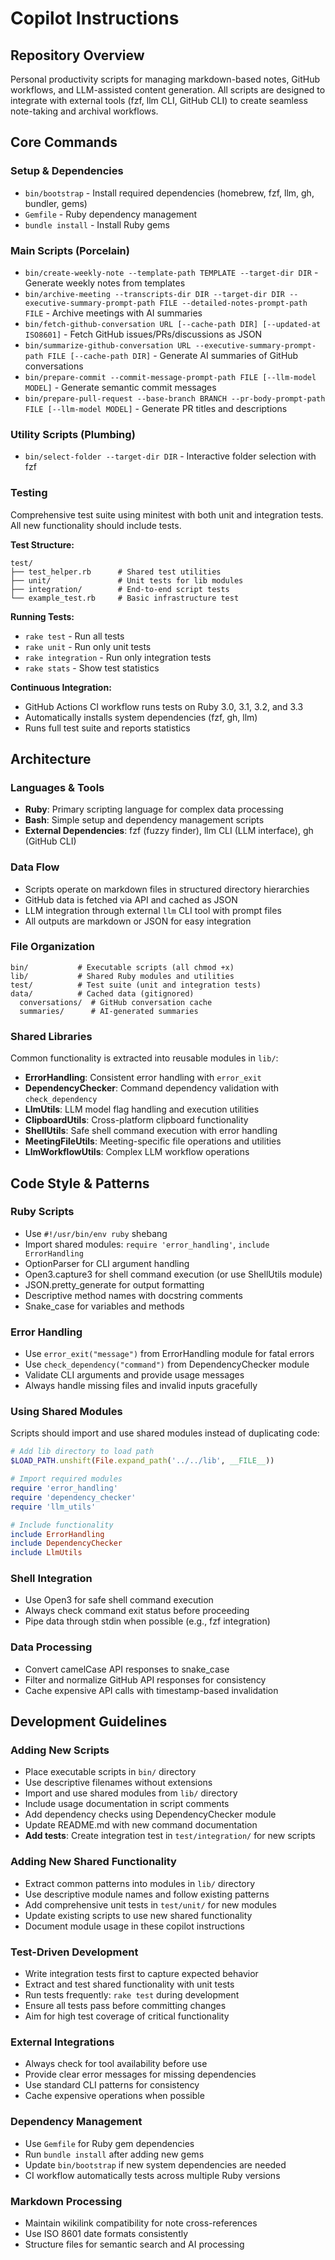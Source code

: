 # Copilot Instructions

## Repository Overview

Personal productivity scripts for managing markdown-based notes, GitHub workflows, and LLM-assisted content generation. All scripts are designed to integrate with external tools (fzf, llm CLI, GitHub CLI) to create seamless note-taking and archival workflows.

## Core Commands

### Setup & Dependencies
- `bin/bootstrap` - Install required dependencies (homebrew, fzf, llm, gh, bundler, gems)
- `Gemfile` - Ruby dependency management
- `bundle install` - Install Ruby gems

### Main Scripts (Porcelain)
- `bin/create-weekly-note --template-path TEMPLATE --target-dir DIR` - Generate weekly notes from templates
- `bin/archive-meeting --transcripts-dir DIR --target-dir DIR --executive-summary-prompt-path FILE --detailed-notes-prompt-path FILE` - Archive meetings with AI summaries
- `bin/fetch-github-conversation URL [--cache-path DIR] [--updated-at ISO8601]` - Fetch GitHub issues/PRs/discussions as JSON
- `bin/summarize-github-conversation URL --executive-summary-prompt-path FILE [--cache-path DIR]` - Generate AI summaries of GitHub conversations
- `bin/prepare-commit --commit-message-prompt-path FILE [--llm-model MODEL]` - Generate semantic commit messages
- `bin/prepare-pull-request --base-branch BRANCH --pr-body-prompt-path FILE [--llm-model MODEL]` - Generate PR titles and descriptions

### Utility Scripts (Plumbing)
- `bin/select-folder --target-dir DIR` - Interactive folder selection with fzf

### Testing
Comprehensive test suite using minitest with both unit and integration tests. All new functionality should include tests.

**Test Structure:**
```
test/
├── test_helper.rb      # Shared test utilities
├── unit/               # Unit tests for lib modules
├── integration/        # End-to-end script tests
└── example_test.rb     # Basic infrastructure test
```

**Running Tests:**
- `rake test` - Run all tests
- `rake unit` - Run only unit tests  
- `rake integration` - Run only integration tests
- `rake stats` - Show test statistics

**Continuous Integration:**
- GitHub Actions CI workflow runs tests on Ruby 3.0, 3.1, 3.2, and 3.3
- Automatically installs system dependencies (fzf, gh, llm)
- Runs full test suite and reports statistics

## Architecture

### Languages & Tools
- **Ruby**: Primary scripting language for complex data processing
- **Bash**: Simple setup and dependency management scripts
- **External Dependencies**: fzf (fuzzy finder), llm CLI (LLM interface), gh (GitHub CLI)

### Data Flow
- Scripts operate on markdown files in structured directory hierarchies
- GitHub data is fetched via API and cached as JSON
- LLM integration through external `llm` CLI tool with prompt files
- All outputs are markdown or JSON for easy integration

### File Organization
```
bin/           # Executable scripts (all chmod +x)
lib/           # Shared Ruby modules and utilities
test/          # Test suite (unit and integration tests)
data/          # Cached data (gitignored)
  conversations/  # GitHub conversation cache
  summaries/      # AI-generated summaries
```

### Shared Libraries
Common functionality is extracted into reusable modules in `lib/`:
- **ErrorHandling**: Consistent error handling with `error_exit`
- **DependencyChecker**: Command dependency validation with `check_dependency`
- **LlmUtils**: LLM model flag handling and execution utilities
- **ClipboardUtils**: Cross-platform clipboard functionality
- **ShellUtils**: Safe shell command execution with error handling
- **MeetingFileUtils**: Meeting-specific file operations and utilities
- **LlmWorkflowUtils**: Complex LLM workflow operations

## Code Style & Patterns

### Ruby Scripts
- Use `#!/usr/bin/env ruby` shebang
- Import shared modules: `require 'error_handling'`, `include ErrorHandling`
- OptionParser for CLI argument handling
- Open3.capture3 for shell command execution (or use ShellUtils module)
- JSON.pretty_generate for output formatting
- Descriptive method names with docstring comments
- Snake_case for variables and methods

### Error Handling
- Use `error_exit("message")` from ErrorHandling module for fatal errors
- Use `check_dependency("command")` from DependencyChecker module
- Validate CLI arguments and provide usage messages
- Always handle missing files and invalid inputs gracefully

### Using Shared Modules
Scripts should import and use shared modules instead of duplicating code:

```ruby
# Add lib directory to load path
$LOAD_PATH.unshift(File.expand_path('../../lib', __FILE__))

# Import required modules
require 'error_handling'
require 'dependency_checker'
require 'llm_utils'

# Include functionality
include ErrorHandling
include DependencyChecker
include LlmUtils
```

### Shell Integration
- Use Open3 for safe shell command execution
- Always check command exit status before proceeding
- Pipe data through stdin when possible (e.g., fzf integration)

### Data Processing
- Convert camelCase API responses to snake_case
- Filter and normalize GitHub API responses for consistency
- Cache expensive API calls with timestamp-based invalidation

## Development Guidelines

### Adding New Scripts
- Place executable scripts in `bin/` directory
- Use descriptive filenames without extensions
- Import and use shared modules from `lib/` directory
- Include usage documentation in script comments
- Add dependency checks using DependencyChecker module
- Update README.md with new command documentation
- **Add tests**: Create integration test in `test/integration/` for new scripts

### Adding New Shared Functionality  
- Extract common patterns into modules in `lib/` directory
- Use descriptive module names and follow existing patterns
- Add comprehensive unit tests in `test/unit/` for new modules
- Update existing scripts to use new shared functionality
- Document module usage in these copilot instructions

### Test-Driven Development
- Write integration tests first to capture expected behavior
- Extract and test shared functionality with unit tests
- Run tests frequently: `rake test` during development
- Ensure all tests pass before committing changes
- Aim for high test coverage of critical functionality

### External Integrations
- Always check for tool availability before use
- Provide clear error messages for missing dependencies
- Use standard CLI patterns for consistency
- Cache expensive operations when possible

### Dependency Management
- Use `Gemfile` for Ruby gem dependencies
- Run `bundle install` after adding new gems
- Update `bin/bootstrap` if new system dependencies are needed
- CI workflow automatically tests across multiple Ruby versions

### Markdown Processing
- Maintain wikilink compatibility for note cross-references
- Use ISO 8601 date formats consistently
- Structure files for semantic search and AI processing
